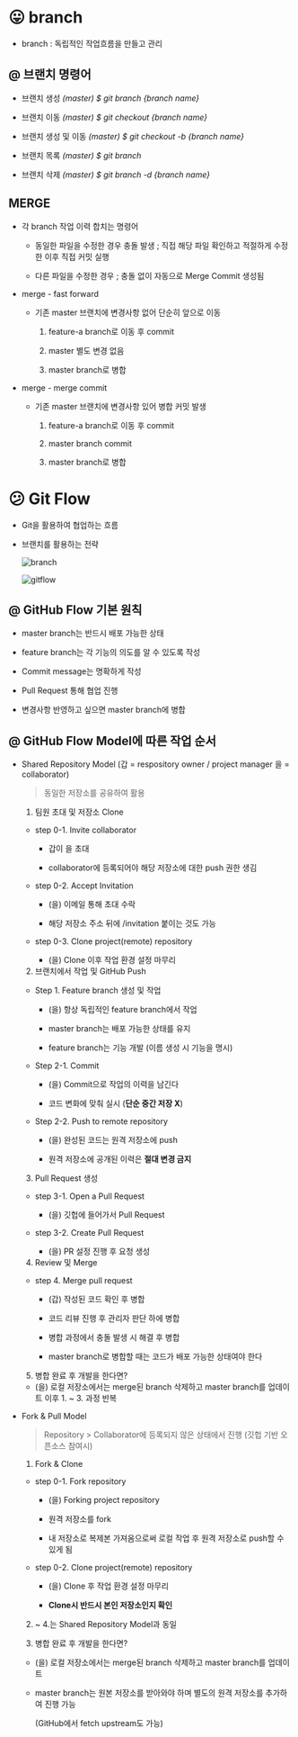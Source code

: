 # 😛 branch

- branch : 독립적인 작업흐름을 만들고 관리

## @ 브랜치 명령어

- 브랜치 생성 *(master) $ git branch {branch name}*

- 브랜치 이동 *(master) $ git checkout {branch name}*

- 브랜치 생성 및 이동 *(master) $ git checkout -b {branch name}*

- 브랜치 목록 *(master) $ git branch*

- 브랜치 삭제 *(master) $ git branch -d {branch name}*

## MERGE

- 각 branch 작업 이력 합치는 명령어

  - 동일한 파일을 수정한 경우 충돌 발생 ; 직접 해당 파일 확인하고 적절하게 수정한 이후 직접 커밋 실행

  - 다른 파일을 수정한 경우 ; 충돌 없이 자동으로 Merge Commit 생성됨

- merge - fast forward

  - 기존 master 브랜치에 변경사항 없어 단순히 앞으로 이동

    1. feature-a branch로 이동 후 commit

    2. master 별도 변경 없음

    3. master branch로 병합

- merge - merge commit

  - 기존 master 브랜치에 변경사항 있어 병합 커밋 발생

    1. feature-a branch로 이동 후 commit

    2. master branch commit

    3. master branch로 병합

# 😕 Git Flow

- Git을 활용하여 협업하는 흐름

- 브랜치를 활용하는 전략

  ![branch](https://gmlwjd9405.github.io/images/types-of-git-branch/total-branch.png)

  ![gitflow](https://user-images.githubusercontent.com/121418205/209908818-1e02d725-12ca-4ead-9c7f-ff3ed34562b4.jpg)

## @ GitHub Flow 기본 원칙

- master branch는 반드시 배포 가능한 상태

- feature branch는 각 기능의 의도를 알 수 있도록 작성

- Commit message는 명확하게 작성

- Pull Request 통해 협업 진행

- 변경사항 반영하고 싶으면 master branch에 병합

## @ GitHub Flow Model에 따른 작업 순서

- Shared Repository Model (갑 = respository owner / project manager 을 = collaborator)

  > 동일한 저장소를 공유하여 활용

  1. 팀원 초대 및 저장소 Clone

    - step 0-1. Invite collaborator
    
      - 갑이 을 초대
      
      - collaborator에 등록되어야 해당 저장소에 대한 push 권한 생김

    - step 0-2. Accept Invitation

      - (을) 이메일 통해 초대 수락

      - 해당 저장소 주소 뒤에 /invitation 붙이는 것도 가능

    - step 0-3. Clone project(remote) repository

      - (을) Clone 이후 작업 환경 설정 마무리

  2. 브랜치에서 작업 및 GitHub Push

    - Step 1. Feature branch 생성 및 작업

      - (을) 항상 독립적인 feature branch에서 작업

      - master branch는 배포 가능한 상태를 유지

      - feature branch는 기능 개발 (이름 생성 시 기능을 명시)

    - Step 2-1. Commit

      - (을) Commit으로 작업의 이력을 남긴다

      - 코드 변화에 맞춰 실시 (**단순 중간 저장 X**)

    - Step 2-2. Push to remote repository

      - (을) 완성된 코드는 원격 저장소에 push

      - 원격 저장소에 공개된 이력은 **절대 변경 금지**

  3. Pull Request 생성

    - step 3-1. Open a Pull Request

      - (을) 깃헙에 들어가서 Pull Request

    - step 3-2. Create Pull Request

      - (을) PR 설정 진행 후 요청 생성

  4. Review 및 Merge

    - step 4. Merge pull request

      - (갑) 작성된 코드 확인 후 병합
      
      - 코드 리뷰 진행 후 관리자 판단 하에 병합

      - 병합 과정에서 충돌 발생 시 해결 후 병합

      - master branch로 병합할 때는 코드가 배포 가능한 상태여야 한다

  5. 병합 완료 후 개발을 한다면?

    - (을) 로컬 저장소에서는 merge된 branch 삭제하고 master branch를 업데이트 이후 1. ~ 3. 과정 반복

- Fork & Pull Model

  > Repository > Collaborator에 등록되지 않은 상태에서 진행 (깃헙 기반 오픈소스 참여시)

  1. Fork & Clone

    - step 0-1. Fork repository

      - (을) Forking project repository

      - 원격 저장소를 fork
    
      - 내 저장소로 복제본 가져옴으로써 로컬 작업 후 원격 저장소로 push할 수 있게 됨

    - step 0-2. Clone project(remote) repository

      - (을) Clone 후 작업 환경 설정 마무리

      - **Clone시 반드시 본인 저장소인지 확인**

  2. ~ 4.는 Shared Repository Model과 동일

  5. 병합 완료 후 개발을 한다면?

    - (을) 로컬 저장소에서는 merge된 branch 삭제하고 master branch를 업데이트

    - master branch는 원본 저장소를 받아와야 하며 별도의 원격 저장소를 추가하여 진행 가능 
    
        (GitHub에서 fetch upstream도 가능)